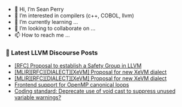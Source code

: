 - 👋 Hi, I’m Sean Perry
- 👀 I’m interested in compilers (c++, COBOL, llvm)
- 🌱 I’m currently learning ...
- 💞️ I’m looking to collaborate on ...
- 📫 How to reach me ...

<!---
s66perry/s66perry is a ✨ special ✨ repository because its `README.md` (this file) appears on your GitHub profile.
You can click the Preview link to take a look at your changes.
--->
### 📕 Latest LLVM Discourse Posts

<!-- DISCOURSE-LLVM:START -->
- [[RFC] Proposal to establish a Safety Group in LLVM](https://discourse.llvm.org/t/rfc-proposal-to-establish-a-safety-group-in-llvm/86916#post_8)
- [[MLIR][RFC][DIALECT][XeVM] Proposal for new XeVM dialect](https://discourse.llvm.org/t/mlir-rfc-dialect-xevm-proposal-for-new-xevm-dialect/86955#post_2)
- [[MLIR][RFC][DIALECT][XeVM] Proposal for new XeVM dialect](https://discourse.llvm.org/t/mlir-rfc-dialect-xevm-proposal-for-new-xevm-dialect/86955#post_1)
- [Frontend support for OpenMP canonical loops](https://discourse.llvm.org/t/frontend-support-for-openmp-canonical-loops/86561#post_9)
- [Coding standard: Deprecate use of void cast to suppress unused variable warnings?](https://discourse.llvm.org/t/coding-standard-deprecate-use-of-void-cast-to-suppress-unused-variable-warnings/86705?page=2#post_32)
<!-- DISCOURSE-LLVM:END -->
